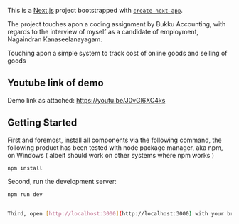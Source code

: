 This is a [Next.js](https://nextjs.org) project bootstrapped with [`create-next-app`](https://github.com/vercel/next.js/tree/canary/packages/create-next-app).

The project touches apon a coding assignment by Bukku Accounting, with regards to the interview of myself as a candidate of employment, Nagaindran Kanaseelanayagam. 

Touching apon a simple system to track cost of online goods and selling of goods

## Youtube link of demo
Demo link as attached: 
https://youtu.be/J0vGl6XC4ks

## Getting Started
First and foremost, install all components via the following command, the following product has been tested with node package manager, aka npm, on Windows ( albeit should work on other systems where npm works )
```
npm install
```

Second, run the development server:

```bash
npm run dev


Third, open [http://localhost:3000](http://localhost:3000) with your browser to see the result.

